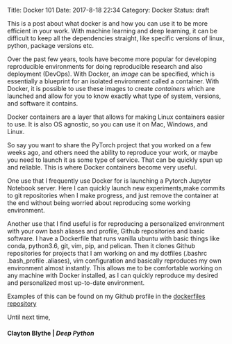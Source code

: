 Title: Docker 101
Date: 2017-8-18 22:34
Category: Docker 
Status: draft

This is a post about what docker is and how you can use it to be more efficient in your work. With machine learning and deep learning, it can be difficult to keep all the dependencies straight, like specific versions of linux, python, package versions etc. 

Over the past few years, tools have become more popular for developing reproducible environments for doing reproducible research and also deployment (DevOps). With Docker, an *image* can be specified, which is essentially a blueprint for an isolated environment
 called a container. With Docker, it is possible to use these images to create *containers* which are launched and allow for you to know exactly what type of system, versions, and software it contains. 

Docker containers are a layer that allows for making Linux containers easier to use. It is also OS agnostic, so you can use it on Mac, Windows, and Linux. 

So say you want to share the PyTorch project that you worked on a few weeks ago, and others need the ability to reproduce your work, or maybe you need to launch it as some type of service. That can be quickly spun up and reliable. This is where Docker containers become very useful. 
 
One use that I frequently use Docker for is launching a Pytorch Jupyter Notebook server. Here I can quickly launch new experiments,make commits to git repositories when I make progress, and just remove the container at the end without being worried about reproducing some working environment. 

Another use that I find useful is for reproducing a personalized environment with your own bash aliases and profile, Github repositories and basic software. I have a Dockerfile that runs vanilla ubuntu with basic things like conda, python3.6, git, vim, pip, and pelican. Then it clones Github repositories for projects that I am working on and my dotfiles (.bashrc .bash_profile .aliases), vim configuration and basically reproduces my own environment almost instantly. This allows me to be comfortable working on any machine with Docker installed, as I can quickly reproduce my desired and personalized most up-to-date environment. 

Examples of this can be found on my Github profile in the [dockerfiles repository](https://github.com/claytonblythe/Dockerfiles)

Until next time,
#### Clayton Blythe | *Deep Python*
